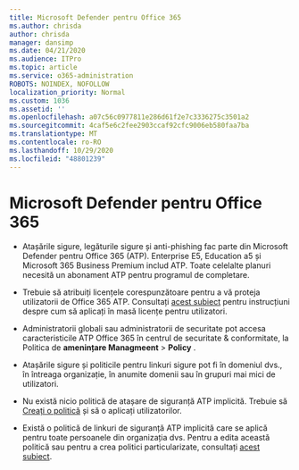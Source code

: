 ```yaml
---
title: Microsoft Defender pentru Office 365
ms.author: chrisda
author: chrisda
manager: dansimp
ms.date: 04/21/2020
ms.audience: ITPro
ms.topic: article
ms.service: o365-administration
ROBOTS: NOINDEX, NOFOLLOW
localization_priority: Normal
ms.custom: 1036
ms.assetid: ''
ms.openlocfilehash: a07c56c0977811e286d61f2e7c3336275c3501a2
ms.sourcegitcommit: 4caf5e6c2fee2903ccaf92cfc9006eb580faa7ba
ms.translationtype: MT
ms.contentlocale: ro-RO
ms.lasthandoff: 10/29/2020
ms.locfileid: "48801239"
---
```

# <a name="microsoft-defender-for-office-365"></a>Microsoft Defender pentru Office 365

- Atașările sigure, legăturile sigure și anti-phishing fac parte din Microsoft Defender pentru Office 365 (ATP). Enterprise E5, Education a5 și Microsoft 365 Business Premium includ ATP. Toate celelalte planuri necesită un abonament ATP pentru programul de completare.

- Trebuie să atribuiți licențele corespunzătoare pentru a vă proteja utilizatorii de Office 365 ATP. Consultați [acest subiect](https://docs.microsoft.com/microsoft-365/admin/add-users/add-users) pentru instrucțiuni despre cum să aplicați în masă licențe pentru utilizatori.

- Administratorii globali sau administratorii de securitate pot accesa caracteristicile ATP Office 365 în centrul de securitate & conformitate, la Politica de **amenințare Managmeent** \> **Policy** .

- Atașările sigure și politicile pentru linkuri sigure pot fi în domeniul dvs., în întreaga organizație, în anumite domenii sau în grupuri mai mici de utilizatori.

- Nu există nicio politică de atașare de siguranță ATP implicită. Trebuie să [Creați o politică](https://docs.microsoft.com/microsoft-365/security/office-365-security/set-up-atp-safe-attachments-policies) și să o aplicați utilizatorilor.

- Există o politică de linkuri de siguranță ATP implicită care se aplică pentru toate persoanele din organizația dvs. Pentru a edita această politică sau pentru a crea politici particularizate, consultați [acest subiect](https://docs.microsoft.com/microsoft-365/security/office-365-security/set-up-atp-safe-links-policies).
